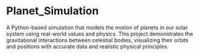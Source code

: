 # Planet_Simulation
A Python-based simulation that models the motion of planets in our solar system using real-world values and physics. This project demonstrates the gravitational interactions between celestial bodies, visualizing their orbits and positions with accurate data and realistic physical principles.
